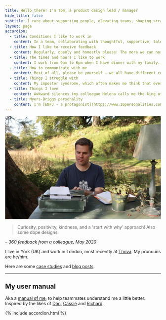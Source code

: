 ```yaml
---
title: Hello there! I'm Tom, a product design lead / manager
hide_title: false
subtitle: I care about supporting people, elevating teams, shaping strategy and putting insights at the heart of design.
layout: page
accordion: 
  - title: Conditions I like to work in
    content: In a team, collaborating with thoughtful, supportive, talented people. I like working remotely, but also get a buzz from the office environment and in-person chats. I like to be positive, and I've been told I'm always smiling at work – although I'm sure that's not true. I try to be authentic, and am honest if I'm feeling down. 
  - title: How I like to receive feedback
    content: Regularly, openly and honestly please! The more we can normalise this the better. I find the [COIN framework](https://www.mindtools.com/pages/article/COIN.htm) helpful.
  - title: The times and hours I like to work
    content: I work from 9am to 6pm when I have dinner with my family. All work devices etc are off beyond these times. I encourage others to do the same and I think leadership has an example to set, to help people achieve a good work-life balance and not burn out.
  - title: How to communicate with me
    content: Most of all, please be yourself – we all have different communication styles, and I hope you feel you can be authentic. But I'm also a sucker for a polite 'how are you?', please and thanks. Slack's fine for simple, short messages – for anything more, I like jumping on a web cam or having a walk and talk on the phone. I may prefer to have a night's sleep before responding to something tricky. 
  - title: Things I struggle with
    content: My imposter syndrome, which often makes me think that everyone else knows better. I can get defensive during disagreements (did you know that's [hard-wired into our human brains?](https://podcasts.apple.com/gb/podcast/conflicted-is-there-a-route-to-better-disagreement-at-work/id1190000968?i=1000507995326)), but less so than I used to.
  - title: Things I love
    content: Awkward silences (my colleague Helena calls me the king of awkward silences) – I think they're such a helpful way to get other people to speak, particularly quieter members of a group. I really value other teammates contributing to the design process, whatever their role. And, as many of my colleagues unfortunately know, I like bad puns and dad jokes.
  - title: Myers-Briggs personality
    content: I'm [ENFJ - a protagonist](https://www.16personalities.com/enfj-personality), although I think I'm on the border of extrovert and introvert (and Myers-Briggs is unreliable at best). 
---
```


![Tom at a typewriter outside](/images/tom-typewriter.webp "Tom at a typewriter outside")

<div class="feature-block" markdown="1">

> Curiosity, positivity, kindness, and a 'start with why' approach! Also some dope designs.

– *360 feedback from a colleague, May 2020*

</div>

I live in York (UK) and work in London, most recently at [Thriva](https://thriva.co/). My pronouns are he/him. 

Here are some [case studies](/portfolio/) and [blog posts](/blog/).


<hr>

## <a name="user-manual"></a>My user manual

Aka a [manual of me](https://manualofme.co/), to help teammates understand me a little better. Inspired by the likes of [Dan](https://medium.com/@dasbarrett/a-user-manual-for-dan-d0a285874f72), [Cassie](https://medium.com/@cassierobinson/a-user-manual-for-me-d3a851fbc694) and [Richard](https://medium.com/@mcleanonline/helping-other-people-get-to-know-you-aa2dbff5c0f8).

{% include accordion.html %}
